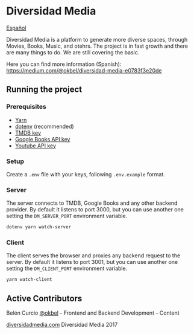# Diversidad Media 

[Español](README-es.md)

Diversidad Media is a platform to generate more diverse spaces, through Movies, Books, Music, and otehrs. The project is in fast growth and there are many things to do. We are still covering the basic.

Here you can find more information (Spanish):
https://medium.com/@okbel/diversidad-media-e0783f3e20de

## Running the project

### Prerequisites

* [Yarn](https://yarnpkg.com/en/)
* [dotenv](https://github.com/bkeepers/dotenv) (recommended)
* [TMDB key](https://developers.themoviedb.org/3/getting-started)
* [Google Books API key](https://developers.google.com/books/)
* [Youtube API key](https://console.cloud.google.com/apis/credentials)

### Setup

Create a `.env` file with your keys, following `.env.example` format.

### Server

The server connects to TMDB, Google Books and any other backend provider.
By default it listens to port 3000, but you can use another one setting
the `DM_SERVER_PORT` environment variable.

```sh
dotenv yarn watch-server
```

### Client

The client serves the browser and proxies any backend request to the server.
By default it listens to port 3001, but you can use another one setting
the `DM_CLIENT_PORT` environment variable.

```sh
yarn watch-client
```

## Active Contributors
Belén Curcio [@okbel](http://twitter.com/okbel) - Frontend and Backend Development - Content


[diversidadmedia.com](diversidadmedia.com)
Diversidad Media 2017
